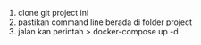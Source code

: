 1. clone git project ini
2. pastikan command line berada di folder project
3. jalan kan perintah > docker-compose up -d